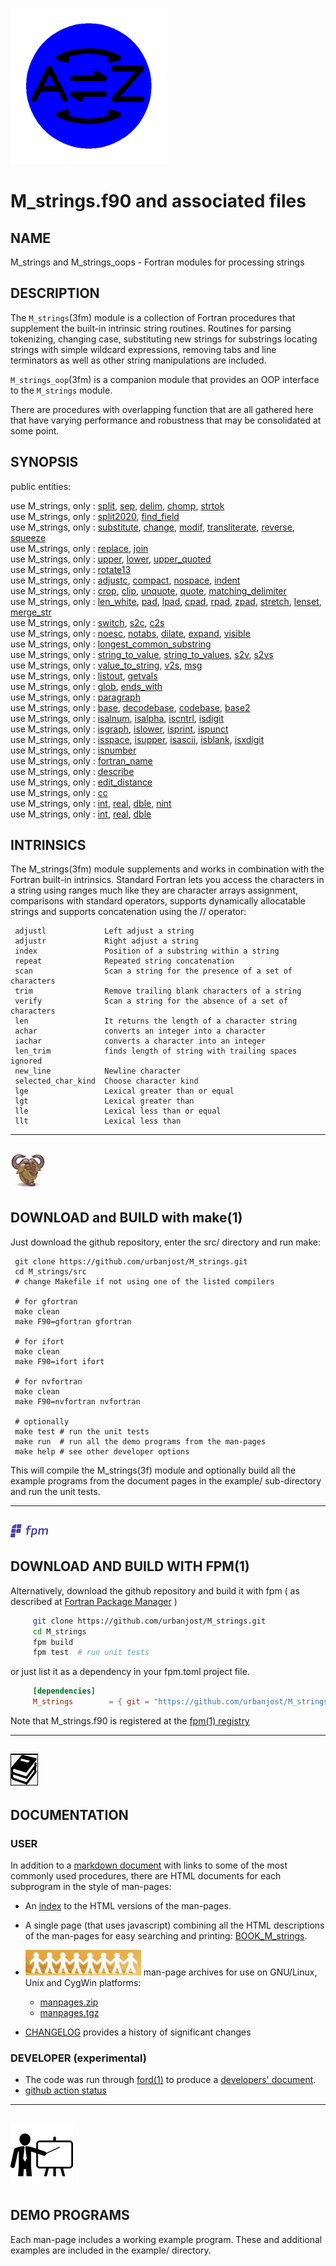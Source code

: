 ![string](docs/images/strings_small.gif)
# M_strings.f90 and associated files

## NAME
   M_strings and M_strings_oops - Fortran modules for processing strings

## DESCRIPTION
The `M_strings`(3fm) module is a collection of Fortran procedures that
supplement the built-in intrinsic string routines.  Routines for parsing
tokenizing, changing case, substituting new strings for substrings
locating strings with simple wildcard expressions, removing tabs and
line terminators as well as other string manipulations are included.

`M_strings_oop`(3fm) is a companion module that provides an OOP interface
to the `M_strings` module.

There are procedures with overlapping function that are all gathered here
that have varying performance and robustness that may be consolidated at
some point.

## SYNOPSIS
public entities:

   use M_strings, only : [split](https://urbanjost.github.io/M_strings/split.3m_strings), [sep](https://urbanjost.github.io/M_strings/sep.3m_strings), [delim](https://urbanjost.github.io/M_strings/delim.3m_strings), [chomp](https://urbanjost.github.io/M_strings/chomp.3m_strings), [strtok](https://urbanjost.github.io/M_strings/strtok.3m_strings)             
   use M_strings, only : [split2020](https://urbanjost.github.io/M_strings/split2020.3m_strings), [find_field](https://urbanjost.github.io/M_strings/find_field.3m_strings)             
   use M_strings, only : [substitute](https://urbanjost.github.io/M_strings/substitute.3m_strings), [change](https://urbanjost.github.io/M_strings/change.3m_strings), [modif](https://urbanjost.github.io/M_strings/modif.3m_strings), [transliterate](https://urbanjost.github.io/M_strings/transliterate.3m_strings), [reverse](https://urbanjost.github.io/M_strings/reverse.3m_strings), [squeeze](https://urbanjost.github.io/M_strings/squeeze.3m_strings)             
   use M_strings, only : [replace](https://urbanjost.github.io/M_strings/replace.3m_strings), [join](https://urbanjost.github.io/M_strings/join.3m_strings)             
   use M_strings, only : [upper](https://urbanjost.github.io/M_strings/upper.3m_strings), [lower](https://urbanjost.github.io/M_strings/lower.3m_strings), [upper_quoted](https://urbanjost.github.io/M_strings/upper_quoted.3m_strings)             
   use M_strings, only : [rotate13](https://urbanjost.github.io/M_strings/rotate13.3m_strings)             
   use M_strings, only : [adjustc](https://urbanjost.github.io/M_strings/adjustc.3m_strings), [compact](https://urbanjost.github.io/M_strings/compact.3m_strings), [nospace](https://urbanjost.github.io/M_strings/nospace.3m_strings), [indent](https://urbanjost.github.io/M_strings/indent.3m_strings)             
   use M_strings, only : [crop](https://urbanjost.github.io/M_strings/crop.3m_strings), [clip](https://urbanjost.github.io/M_strings/clip.3m_strings), [unquote](https://urbanjost.github.io/M_strings/unquote.3m_strings), [quote](https://urbanjost.github.io/M_strings/quote.3m_strings), [matching_delimiter](https://urbanjost.github.io/M_strings/matching_delimiter.3m_strings)             
   use M_strings, only : [len_white](https://urbanjost.github.io/M_strings/len_white.3m_strings), [pad](https://urbanjost.github.io/M_strings/pad.3m_strings), [lpad](https://urbanjost.github.io/M_strings/lpad.3m_strings), [cpad](https://urbanjost.github.io/M_strings/cpad.3m_strings), [rpad](https://urbanjost.github.io/M_strings/rpad.3m_strings), [zpad](https://urbanjost.github.io/M_strings/zpad.3m_strings), [stretch](https://urbanjost.github.io/M_strings/stretch.3m_strings), [lenset](https://urbanjost.github.io/M_strings/lenset.3m_strings), [merge_str](https://urbanjost.github.io/M_strings/merge_str.3m_strings)             
   use M_strings, only : [switch](https://urbanjost.github.io/M_strings/switch.3m_strings), [s2c](https://urbanjost.github.io/M_strings/s2c.3m_strings), [c2s](https://urbanjost.github.io/M_strings/c2s.3m_strings)             
   use M_strings, only : [noesc](https://urbanjost.github.io/M_strings/noesc.3m_strings), [notabs](https://urbanjost.github.io/M_strings/notabs.3m_strings), [dilate](https://urbanjost.github.io/M_strings/dilate.3m_strings), [expand](https://urbanjost.github.io/M_strings/expand.3m_strings), [visible](https://urbanjost.github.io/M_strings/visible.3m_strings)             
   use M_strings, only : [longest_common_substring](https://urbanjost.github.io/M_strings/longest_common_substring.3m_strings)             
   use M_strings, only : [string_to_value](https://urbanjost.github.io/M_strings/string_to_value.3m_strings), [string_to_values](https://urbanjost.github.io/M_strings/string_to_values.3m_strings), [s2v](https://urbanjost.github.io/M_strings/s2v.3m_strings), [s2vs](https://urbanjost.github.io/M_strings/s2vs.3m_strings)             
   use M_strings, only : [value_to_string](https://urbanjost.github.io/M_strings/value_to_string.3m_strings), [v2s](https://urbanjost.github.io/M_strings/v2s.3m_strings), [msg](https://urbanjost.github.io/M_strings/msg.3m_strings)             
   use M_strings, only : [listout](https://urbanjost.github.io/M_strings/listout.3m_strings), [getvals](https://urbanjost.github.io/M_strings/getvals.3m_strings)             
   use M_strings, only : [glob](https://urbanjost.github.io/M_strings/glob.3m_strings), [ends_with](https://urbanjost.github.io/M_strings/ends_with.3m_strings)             
   use M_strings, only : [paragraph](https://urbanjost.github.io/M_strings/paragraph.3m_strings)             
   use M_strings, only : [base](https://urbanjost.github.io/M_strings/base.3m_strings), [decodebase](https://urbanjost.github.io/M_strings/decodebase.3m_strings), [codebase](https://urbanjost.github.io/M_strings/codebase.3m_strings), [base2](https://urbanjost.github.io/M_strings/base2.3m_strings)             
   use M_strings, only : [isalnum](https://urbanjost.github.io/M_strings/isalnum.3m_strings), [isalpha](https://urbanjost.github.io/M_strings/isalpha.3m_strings), [iscntrl](https://urbanjost.github.io/M_strings/iscntrl.3m_strings), [isdigit](https://urbanjost.github.io/M_strings/isdigit.3m_strings)             
   use M_strings, only : [isgraph](https://urbanjost.github.io/M_strings/isgraph.3m_strings), [islower](https://urbanjost.github.io/M_strings/islower.3m_strings), [isprint](https://urbanjost.github.io/M_strings/isprint.3m_strings), [ispunct](https://urbanjost.github.io/M_strings/ispunct.3m_strings)             
   use M_strings, only : [isspace](https://urbanjost.github.io/M_strings/isspace.3m_strings), [isupper](https://urbanjost.github.io/M_strings/isupper.3m_strings), [isascii](https://urbanjost.github.io/M_strings/isascii.3m_strings), [isblank](https://urbanjost.github.io/M_strings/isblank.3m_strings), [isxdigit](https://urbanjost.github.io/M_strings/isxdigit.3m_strings)             
   use M_strings, only : [isnumber](https://urbanjost.github.io/M_strings/isnumber.3m_strings)             
   use M_strings, only : [fortran_name](https://urbanjost.github.io/M_strings/fortran_name.3m_strings)             
   use M_strings, only : [describe](https://urbanjost.github.io/M_strings/describe.3m_strings)             
   use M_strings, only : [edit_distance](https://urbanjost.github.io/M_strings/edit_distance.3m_strings)             
   use M_strings, only : [cc](https://urbanjost.github.io/M_strings/cc.3m_strings)             
   use M_strings, only : [int](https://urbanjost.github.io/M_strings/int.3m_strings), [real](https://urbanjost.github.io/M_strings/real.3m_strings), [dble](https://urbanjost.github.io/M_strings/dble.3m_strings), [nint](https://urbanjost.github.io/M_strings/nint.3m_strings)             
   use M_strings, only : [int](https://urbanjost.github.io/M_strings/atoi.3m_strings), [real](https://urbanjost.github.io/M_strings/atol.3m_strings), [dble](https://urbanjost.github.io/M_strings/ato.3m_strings)

## INTRINSICS

The M_strings(3fm) module supplements and works in combination with
the Fortran built-in intrinsics. Standard Fortran lets you access the
characters in a string using ranges much like they are character arrays
assignment, comparisons with standard operators, supports dynamically
allocatable strings and supports concatenation using the // operator:

     adjustl             Left adjust a string
     adjustr             Right adjust a string
     index               Position of a substring within a string
     repeat              Repeated string concatenation
     scan                Scan a string for the presence of a set of characters
     trim                Remove trailing blank characters of a string
     verify              Scan a string for the absence of a set of characters
     len                 It returns the length of a character string
     achar               converts an integer into a character
     iachar              converts a character into an integer
     len_trim            finds length of string with trailing spaces ignored
     new_line            Newline character
     selected_char_kind  Choose character kind
     lge                 Lexical greater than or equal
     lgt                 Lexical greater than
     lle                 Lexical less than or equal
     llt                 Lexical less than

---
![gmake](docs/images/gnu.gif)
---

## DOWNLOAD and BUILD with make(1)
Just download the github repository, enter the src/ directory and run make:

     git clone https://github.com/urbanjost/M_strings.git
     cd M_strings/src
     # change Makefile if not using one of the listed compilers

     # for gfortran
     make clean
     make F90=gfortran gfortran

     # for ifort
     make clean
     make F90=ifort ifort

     # for nvfortran
     make clean
     make F90=nvfortran nvfortran

     # optionally
     make test # run the unit tests
     make run  # run all the demo programs from the man-pages
     make help # see other developer options

This will compile the M_strings(3f) module and optionally build all the
example programs from the document pages in the example/ sub-directory
and run the unit tests.

---
![fpm](docs/images/fpm_logo.gif)
---

## DOWNLOAD AND BUILD WITH FPM(1)

Alternatively, download the github repository and build it with
fpm ( as described at [Fortran Package Manager](https://github.com/fortran-lang/fpm) )

```bash
     git clone https://github.com/urbanjost/M_strings.git
     cd M_strings
     fpm build
     fpm test  # run unit tests
```

or just list it as a dependency in your fpm.toml project file.

```toml
     [dependencies]
     M_strings        = { git = "https://github.com/urbanjost/M_strings.git" ,tag="v1.0.1"}
```

Note that M_strings.f90 is registered at the [fpm(1) registry](https://github.com/fortran-lang/fpm-registry)

---
![docs](docs/images/docs.gif)
---

## DOCUMENTATION

### USER

   In addition to a [markdown document](docs/HIGHLIGHTS.md)  with links to
   some of the most commonly used procedures, there are HTML documents for each
   subprogram in the style of man-pages:

 - An [index](https://urbanjost.github.io/M_strings/man3.html) to the HTML versions
   of the man-pages.

 - A single page (that uses javascript) combining all the HTML descriptions of the man-pages
   for easy searching and printing:
   [BOOK_M_strings](https://urbanjost.github.io/M_strings/BOOK_M_strings.html).

 - ![man-pages](docs/images/manpages.gif) man-page archives for use on GNU/Linux, Unix and CygWin platforms:
    + [manpages.zip](https://urbanjost.github.io/M_strings/manpages.zip)
    + [manpages.tgz](https://urbanjost.github.io/M_strings/manpages.tgz)
 - [CHANGELOG](docs/CHANGELOG.md) provides a history of significant changes

### DEVELOPER (__experimental__)

 - The code was run through [ford(1)](https://politicalphysicist.github.io/ford-fortran-documentation.html)
   to produce a [developers' document](https://urbanjost.github.io/M_strings/fpm-ford/index.html).
 - [github action status](docs/STATUS.md)

---
![demos](docs/images/demo.gif)
---

## DEMO PROGRAMS

Each man-page includes a working example program. These and additional
examples are included in the example/ directory.
